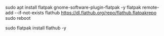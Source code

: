 sudo apt install flatpak gnome-software-plugin-flatpak -y
flatpak remote-add --if-not-exists flathub https://dl.flathub.org/repo/flathub.flatpakrepo
sudo reboot

sudo flatpak install flathub -y